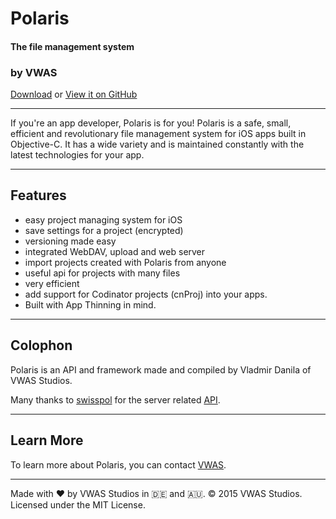 # Polaris
#### The file management system
### by VWAS

[Download](https://github.com/VWAS/Polaris/archive/master.zip) or [View it on GitHub](https://github.com/VWAS/Polaris/tree/master)

-----

If you're an app developer, Polaris is for you! Polaris is a safe, small, efficient and revolutionary file management system for iOS apps built in Objective-C. It has a wide variety and is maintained constantly with the latest technologies for your app.

-----

## Features

- easy project managing system for iOS
- save settings for a project (encrypted)
- versioning made easy 
- integrated WebDAV, upload and web server
- import projects created with Polaris from anyone
- useful api for projects with many files
- very efficient
- add support for Codinator projects (cnProj) into your apps.
- Built with App Thinning in mind.

-----

## Colophon

Polaris is an API and framework made and compiled by Vladmir Danila of VWAS Studios.

Many thanks to [swisspol](https://github.com/swisspol) for the server related [API](https://github.com/swisspol/GCDWebServer).

-----

## Learn More

To learn more about Polaris, you can contact [VWAS](mailto:vwas@vwas.pfweb.eu).

-----

Made with ❤️ by VWAS Studios in 🇩🇪 and 🇦🇺. &copy; 2015 VWAS Studios. Licensed under the MIT License.
